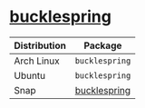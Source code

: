 # [bucklespring](https://github.com/zevv/bucklespring)

| Distribution | Package                                           |
| ------------ | ------------------------------------------------- |
| Arch Linux   | `bucklespring`                                    |
| Ubuntu       | `bucklespring`                                    |
| Snap         | [bucklespring](https://snapcraft.io/bucklespring) |
